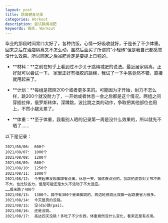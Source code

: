 ```yaml
---
layout: post
title: 跳绳健身记录
categories: Workout
description: 尝试跳绳减肥
keywords: 锻炼, Workout
---
```



毕业的那段时间胃口太好了，各种约饭，心情一好吸收就好，于是长了不少体重。回来之后在酒店隔离又不怎么动，虽然后面买了所谓的“小轻砖”但是我自己都感觉没什么效果。所以回家之后减肥肯定是要提上日程的。

* **材料：**之前在知乎上看到过不少关于跳绳减肥的说法。最近居家隔离，正好就可以尝试一下。
家里正好有根胶的跳绳，我试了一下手感竟然不错，直接就用起来了。

- **计划：**每组是按照200个或者更多来的。可能因为才开始，耐力不怎么样，跳200个就没耐力了，一开始或者休息一会之后都是这个情况。两组之间穿插拉伸，俄罗斯转体，深蹲跳，波比跳之类的动作，争取把其他部位也用上，不然小腿太累了。

- **体重：**至于体重，我看别人晒的记录第一周是没什么效果的，所以就先不晒了……

以下是记录：

    2021/08/06:  600个    
    2021/08/07:  1000个   
    2021/08/08:  1200个   
    2021/08/09:  800个   
    2021/08/10:  1250个    
    2021/08/11:  1000个   
    2021/08/12:  今天起来发现脚踝有点痛，休息一天，锻炼做点别的。我跳的姿势对关节冲击不大，也比较省力，但是可能还是太久不活动了不太适应。
    ……后来跳了400个
    2021/08/13:  1300个。其中有300个是单脚跳的，两边轮换跳比双脚一起跳要省力很多。
    2021/08/14:  今天是真的没跳。      
    2021/08/15:  没(da)跳(pai)。    
    2021/08/16:  还是没跳。   
    2021/08/17:  高达四天没跳！多吃了不少东西，体重竟然没什么变化，看来还是有点用。   
